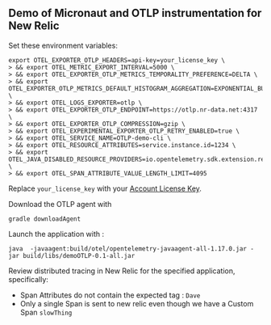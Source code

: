 ## Demo of Micronaut and OTLP instrumentation for New Relic

Set these environment variables:

```
export OTEL_EXPORTER_OTLP_HEADERS=api-key=your_license_key \
> && export OTEL_METRIC_EXPORT_INTERVAL=5000 \
> && export OTEL_EXPORTER_OTLP_METRICS_TEMPORALITY_PREFERENCE=DELTA \
> && export OTEL_EXPORTER_OTLP_METRICS_DEFAULT_HISTOGRAM_AGGREGATION=EXPONENTIAL_BUCKET_HISTOGRAM \
> && export OTEL_LOGS_EXPORTER=otlp \
> && export OTEL_EXPORTER_OTLP_ENDPOINT=https://otlp.nr-data.net:4317 \
> && export OTEL_EXPORTER_OTLP_COMPRESSION=gzip \
> && export OTEL_EXPERIMENTAL_EXPORTER_OTLP_RETRY_ENABLED=true \
> && export OTEL_SERVICE_NAME=OTLP-demo-cli \
> && export OTEL_RESOURCE_ATTRIBUTES=service.instance.id=1234 \
> && export OTEL_JAVA_DISABLED_RESOURCE_PROVIDERS=io.opentelemetry.sdk.extension.resources.ProcessResourceProvider \
> && export OTEL_SPAN_ATTRIBUTE_VALUE_LENGTH_LIMIT=4095
```



Replace `your_license_key` with your [Account License Key](https://one.newrelic.com/launcher/api-keys-ui.launcher).

Download the OTLP agent with
```
gradle downloadAgent
```

Launch the application with :
```
java  -javaagent:build/otel/opentelemetry-javaagent-all-1.17.0.jar -jar build/libs/demoOTLP-0.1-all.jar 
```

Review distributed tracing in New Relic for the specified application, specifically:
* Span Attributes do not contain the expected tag : `Dave`
* Only a single Span is sent to new relic even though we have a Custom Span `slowThing`

